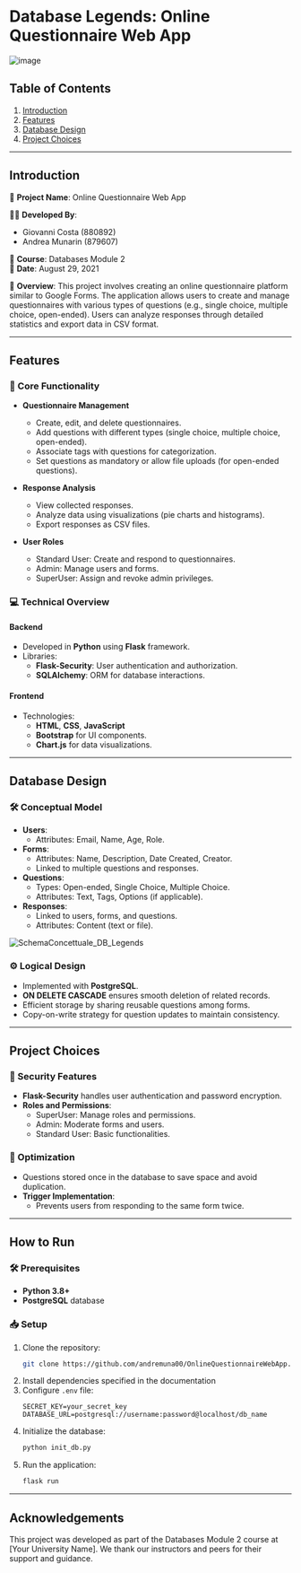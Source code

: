 # Database Legends: Online Questionnaire Web App

![image](https://github.com/user-attachments/assets/e5410408-6b52-4cb7-a58a-b8610344cd69)

## Table of Contents

1. [Introduction](#introduction)
2. [Features](#features)
3. [Database Design](#database-design)
4. [Project Choices](#project-choices)

---

## Introduction

📜 **Project Name**: Online Questionnaire Web App

👨‍💻 **Developed By**:
- Giovanni Costa (880892)
- Andrea Munarin (879607)

📅 **Course**: Databases Module 2  
📆 **Date**: August 29, 2021  

🎯 **Overview**: This project involves creating an online questionnaire platform similar to Google Forms. The application allows users to create and manage questionnaires with various types of questions (e.g., single choice, multiple choice, open-ended). Users can analyze responses through detailed statistics and export data in CSV format.

---

## Features

### 🌟 Core Functionality
- **Questionnaire Management**
  - Create, edit, and delete questionnaires.
  - Add questions with different types (single choice, multiple choice, open-ended).
  - Associate tags with questions for categorization.
  - Set questions as mandatory or allow file uploads (for open-ended questions).

- **Response Analysis**
  - View collected responses.
  - Analyze data using visualizations (pie charts and histograms).
  - Export responses as CSV files.

- **User Roles**
  - Standard User: Create and respond to questionnaires.
  - Admin: Manage users and forms.
  - SuperUser: Assign and revoke admin privileges.

### 💻 Technical Overview
#### Backend
- Developed in **Python** using **Flask** framework.
- Libraries:
  - **Flask-Security**: User authentication and authorization.
  - **SQLAlchemy**: ORM for database interactions.

#### Frontend
- Technologies:
  - **HTML**, **CSS**, **JavaScript**
  - **Bootstrap** for UI components.
  - **Chart.js** for data visualizations.

---

## Database Design

### 🛠️ Conceptual Model
- **Users**:
  - Attributes: Email, Name, Age, Role.
- **Forms**:
  - Attributes: Name, Description, Date Created, Creator.
  - Linked to multiple questions and responses.
- **Questions**:
  - Types: Open-ended, Single Choice, Multiple Choice.
  - Attributes: Text, Tags, Options (if applicable).
- **Responses**:
  - Linked to users, forms, and questions.
  - Attributes: Content (text or file).

![SchemaConcettuale_DB_Legends](https://github.com/user-attachments/assets/9cefe9b2-6dbd-4526-a570-6cd78b0b731b)


### ⚙️ Logical Design
- Implemented with **PostgreSQL**.
- **ON DELETE CASCADE** ensures smooth deletion of related records.
- Efficient storage by sharing reusable questions among forms.
- Copy-on-write strategy for question updates to maintain consistency.

---

## Project Choices

### 🔐 Security Features
- **Flask-Security** handles user authentication and password encryption.
- **Roles and Permissions**:
  - SuperUser: Manage roles and permissions.
  - Admin: Moderate forms and users.
  - Standard User: Basic functionalities.

### 🧩 Optimization
- Questions stored once in the database to save space and avoid duplication.
- **Trigger Implementation**:
  - Prevents users from responding to the same form twice.

---

## How to Run

### 🛠️ Prerequisites
- **Python 3.8+**
- **PostgreSQL** database

### 📥 Setup
1. Clone the repository:
   ```bash
   git clone https://github.com/andremuna00/OnlineQuestionnaireWebApp.git
   ```
2. Install dependencies specified in the documentation
3. Configure `.env` file:
   ```env
   SECRET_KEY=your_secret_key
   DATABASE_URL=postgresql://username:password@localhost/db_name
   ```
4. Initialize the database:
   ```bash
   python init_db.py
   ```
5. Run the application:
   ```bash
   flask run
   ```

---

## Acknowledgements

This project was developed as part of the Databases Module 2 course at [Your University Name]. We thank our instructors and peers for their support and guidance.

